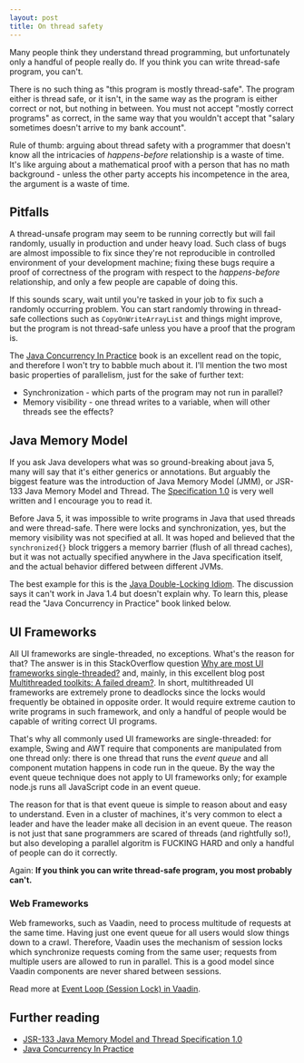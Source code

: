 ```yaml
---
layout: post
title: On thread safety
---
```


Many people think they understand thread programming, but unfortunately
only a handful of people really do. If you think you can write thread-safe
program, you can't.

There is no such thing as "this program is mostly thread-safe". The program either
is thread safe, or it isn't, in the same way as the program is either correct or not,
but nothing in between. You must not accept "mostly correct programs" as correct,
in the same way that you wouldn't accept that
"salary sometimes doesn't arrive to my bank account".

Rule of thumb: arguing about thread safety with a programmer that doesn't know all the
intricacies of *happens-before* relationship is a waste of time. It's like arguing
about a mathematical proof with a person that has no math background -
unless the other party accepts his incompetence in the area, the argument is a waste of time.

## Pitfalls

A thread-unsafe program may seem to be running correctly but will fail randomly, usually
in production and under heavy load. Such class of bugs are almost impossible to fix
since they're not reproducible in controlled environment of your development machine;
fixing these bugs require a proof of correctness of the program with respect to the *happens-before*
relationship, and only a few people are capable of doing this.

If this sounds scary, wait until you're tasked in your job to fix such a randomly occurring problem.
You can start randomly throwing in thread-safe collections such as `CopyOnWriteArrayList`
and things might improve, but the program is not thread-safe unless you have a proof that the program is.

The [Java Concurrency In Practice](https://www.oreilly.com/library/view/java-concurrency-in/0321349601/)
book is an excellent read on the topic, and therefore I won't try to babble much about it.
I'll mention the two most basic properties of parallelism, just for the sake of further text:

* Synchronization - which parts of the program may not run in parallel?
* Memory visibility - one thread writes to a variable, when will other threads see the effects?

## Java Memory Model

If you ask Java developers what was so ground-breaking about java 5,
many will say that it's either generics or annotations.
But arguably the biggest feature was the introduction of Java Memory Model (JMM),
or JSR-133 Java Memory Model and Thread. The
[Specification 1.0](https://download.oracle.com/otndocs/jcp/memory_model-1.0-pfd-spec-oth-JSpec/)
is very well written and I encourage you to read it.

Before Java 5, it was impossible to write programs in Java that used threads
and were thread-safe. There were locks and synchronization, yes, but the
memory visibility was not specified at all. It was hoped and believed that
the `synchronized{}` block triggers a memory barrier (flush of all thread caches),
but it was not actually specified anywhere in the Java specification itself,
and the actual behavior differed between different JVMs.

The best example for this is the [Java Double-Locking Idiom](https://stackoverflow.com/questions/1625118/java-double-checked-locking).
The discussion says it can't work in Java 1.4 but doesn't explain why.
To learn this, please read the "Java Concurrency in Practice" book linked below.

## UI Frameworks

All UI frameworks are single-threaded, no exceptions. What's the reason for that?
The answer is in this StackOverflow question
[Why are most UI frameworks single-threaded?](https://stackoverflow.com/questions/5544447/why-are-most-ui-frameworks-single-threaded)
and, mainly, in this excellent blog post [Multithreaded toolkits: A failed dream?](https://web.archive.org/web/20160402195655/https://community.oracle.com/blogs/kgh/2004/10/19/multithreaded-toolkits-failed-dream).
In short, multithreaded UI frameworks are extremely prone to
deadlocks since the locks would frequently be obtained in opposite order.
It would require extreme caution to write programs in such framework, and only
a handful of people would be capable of writing correct UI programs.

That's why all commonly used UI frameworks are single-threaded:
for example, Swing and AWT require that components are manipulated from one thread only:
there is one thread that runs the *event queue* and all component mutation happens
in code run in the queue. By the way the event queue technique does not apply
to UI frameworks only; for example node.js runs all JavaScript code in an event queue.

The reason for that is that event queue is simple to reason about and easy to understand.
Even in a cluster of machines, it's very common to elect a leader and have the leader
make all decision in an event queue. The reason is not just that sane programmers
are scared of threads (and rightfully so!), but also developing a parallel algoritm
is FUCKING HARD and only a handful of people can do it correctly.

Again: **If you think you can write thread-safe program, you most probably can't.**

### Web Frameworks

Web frameworks, such as Vaadin, need to process multitude of requests at the same time.
Having just one event queue for all users would slow things down to a crawl.
Therefore, Vaadin uses the mechanism of session locks which synchronize requests
coming from the same user; requests from multiple users are allowed to run in parallel.
This is a good model since Vaadin components are never shared between sessions.

Read more at [Event Loop (Session Lock) in Vaadin](../event-loop-session-lock-in-vaadin/).

## Further reading

* [JSR-133 Java Memory Model and Thread Specification 1.0](https://download.oracle.com/otndocs/jcp/memory_model-1.0-pfd-spec-oth-JSpec/)
* [Java Concurrency In Practice](https://www.oreilly.com/library/view/java-concurrency-in/0321349601/)
